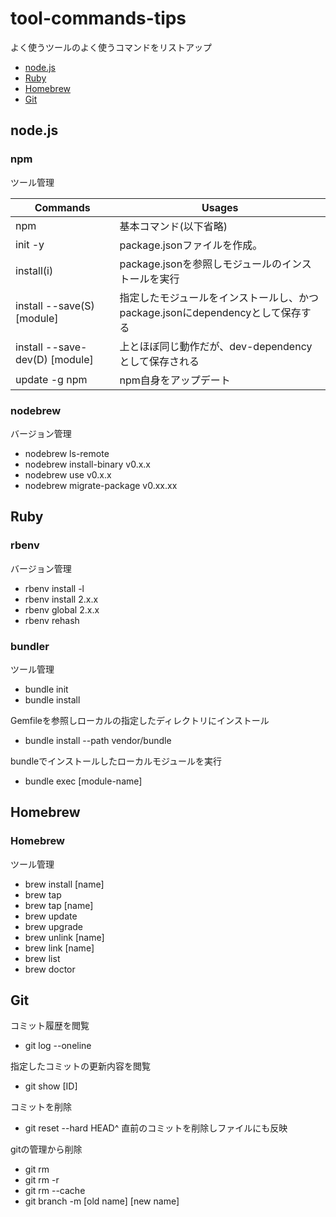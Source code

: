 # tool-commands-tips
よく使うツールのよく使うコマンドをリストアップ

- [node.js](#nodejs)
- [Ruby](#ruby)
- [Homebrew](#homebrew)
- [Git](#git)

## node.js

### npm
ツール管理  

| Commands | Usages |
| -------- | -------- |
| npm | 基本コマンド(以下省略) |
| init -y | package.jsonファイルを作成。 |
| install(i) | package.jsonを参照しモジュールのインストールを実行 |
| install --save(S) [module] | 指定したモジュールをインストールし、かつpackage.jsonにdependencyとして保存する |
| install --save-dev(D) [module] | 上とほぼ同じ動作だが、dev-dependencyとして保存される |
| update -g npm | npm自身をアップデート |


### nodebrew
バージョン管理
- nodebrew ls-remote
- nodebrew install-binary v0.x.x
- nodebrew use v0.x.x
- nodebrew migrate-package v0.xx.xx


## Ruby

### rbenv
バージョン管理
- rbenv install -l
- rbenv install 2.x.x
- rbenv global 2.x.x
- rbenv rehash

### bundler
ツール管理
- bundle init
- bundle install

Gemfileを参照しローカルの指定したディレクトリにインストール
- bundle install --path vendor/bundle

bundleでインストールしたローカルモジュールを実行
- bundle exec [module-name]

## Homebrew

### Homebrew
ツール管理
- brew install [name]
- brew tap
- brew tap [name]
- brew update
- brew upgrade
- brew unlink [name]
- brew link [name]
- brew list
- brew doctor

## Git
コミット履歴を閲覧
- git log --oneline

指定したコミットの更新内容を閲覧
- git show [ID]

コミットを削除
- git reset --hard HEAD^ 直前のコミットを削除しファイルにも反映

gitの管理から削除
- git rm
- git rm -r
- git rm --cache
- git branch -m [old name] [new name]
